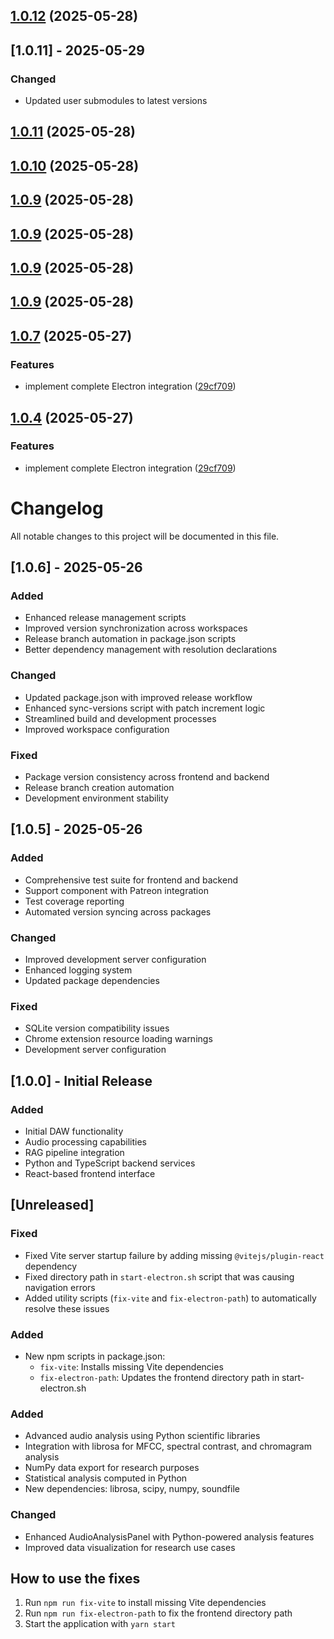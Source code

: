 ## [1.0.12](https://github.com/jhead12/orpheus-engine/compare/v1.0.8...v1.0.12) (2025-05-28)



## [1.0.11] - 2025-05-29

### Changed
- Updated user submodules to latest versions


## [1.0.11](https://github.com/jhead12/orpheus-engine/compare/v1.0.8...v1.0.11) (2025-05-28)



## [1.0.10](https://github.com/jhead12/orpheus-engine/compare/v1.0.8...v1.0.10) (2025-05-28)



## [1.0.9](https://github.com/jhead12/orpheus-engine/compare/v1.0.8...v1.0.9) (2025-05-28)



## [1.0.9](https://github.com/jhead12/orpheus-engine/compare/v1.0.8...v1.0.9) (2025-05-28)



## [1.0.9](https://github.com/jhead12/orpheus-engine/compare/v1.0.8...v1.0.9) (2025-05-28)



## [1.0.9](https://github.com/jhead12/orpheus-engine/compare/v1.0.8...v1.0.9) (2025-05-28)



## [1.0.7](https://github.com/jhead12/orpheus-engine/compare/v1.0.6...v1.0.7) (2025-05-27)


### Features

* implement complete Electron integration ([29cf709](https://github.com/jhead12/orpheus-engine/commit/29cf7097aecb2556491fe6e35a92c5c2c5c534cb))



## [1.0.4](https://github.com/jhead12/orpheus-engine/compare/v1.0.6...v1.0.4) (2025-05-27)


### Features

* implement complete Electron integration ([29cf709](https://github.com/jhead12/orpheus-engine/commit/29cf7097aecb2556491fe6e35a92c5c2c5c534cb))



# Changelog

All notable changes to this project will be documented in this file.

## [1.0.6] - 2025-05-26

### Added
- Enhanced release management scripts
- Improved version synchronization across workspaces
- Release branch automation in package.json scripts
- Better dependency management with resolution declarations

### Changed
- Updated package.json with improved release workflow
- Enhanced sync-versions script with patch increment logic
- Streamlined build and development processes
- Improved workspace configuration

### Fixed
- Package version consistency across frontend and backend
- Release branch creation automation
- Development environment stability

## [1.0.5] - 2025-05-26

### Added
- Comprehensive test suite for frontend and backend
- Support component with Patreon integration
- Test coverage reporting
- Automated version syncing across packages

### Changed
- Improved development server configuration
- Enhanced logging system
- Updated package dependencies

### Fixed
- SQLite version compatibility issues
- Chrome extension resource loading warnings
- Development server configuration

## [1.0.0] - Initial Release

### Added
- Initial DAW functionality
- Audio processing capabilities
- RAG pipeline integration
- Python and TypeScript backend services
- React-based frontend interface

## [Unreleased]

### Fixed
- Fixed Vite server startup failure by adding missing `@vitejs/plugin-react` dependency
- Fixed directory path in `start-electron.sh` script that was causing navigation errors
- Added utility scripts (`fix-vite` and `fix-electron-path`) to automatically resolve these issues

### Added
- New npm scripts in package.json:
  - `fix-vite`: Installs missing Vite dependencies
  - `fix-electron-path`: Updates the frontend directory path in start-electron.sh

### Added
- Advanced audio analysis using Python scientific libraries
- Integration with librosa for MFCC, spectral contrast, and chromagram analysis
- NumPy data export for research purposes
- Statistical analysis computed in Python
- New dependencies: librosa, scipy, numpy, soundfile

### Changed
- Enhanced AudioAnalysisPanel with Python-powered analysis features
- Improved data visualization for research use cases

## How to use the fixes
1. Run `npm run fix-vite` to install missing Vite dependencies
2. Run `npm run fix-electron-path` to fix the frontend directory path
3. Start the application with `yarn start`
